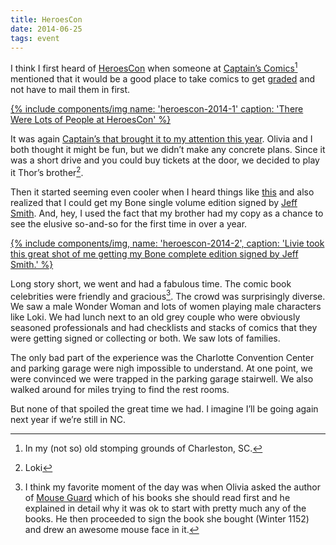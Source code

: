 ```yaml
---
title: HeroesCon
date: 2014-06-25
tags: event
---
```


I think I first heard of [HeroesCon][hc] when someone at [Captain’s Comics][cc][^1] mentioned that it would be a good place to take comics to get [graded][cgc] and not have to mail them in first.

[{% include components/img name: 'heroescon-2014-1' caption: 'There Were Lots of People at HeroesCon' %}](https://www.flickr.com/photos/trey_piepmeier/14508382962/)

It was again [Captain’s that brought it to my attention this year][capttweet]. Olivia and I both thought it might be fun, but we didn’t make any concrete plans. Since it was a short drive and you could buy tickets at the door, we decided to play it Thor’s brother[^3].

Then it started seeming even cooler when I heard things like [this][dharbin] and also realized that I could get my Bone single volume edition signed by [Jeff Smith][jeffsmith]. And, hey, I used the fact that my brother had my copy as a chance to see the elusive so-and-so for the first time in over a year.

[{% include components/img, name: 'heroescon-2014-2', caption: 'Livie took this great shot of me getting my Bone complete edition signed by Jeff Smith.' %}](https://www.flickr.com/photos/livie_leigh/14321561810)

Long story short, we went and had a fabulous time. The comic book celebrities were friendly and gracious[^4]. The crowd was surprisingly diverse. We saw a male Wonder Woman and lots of women playing male characters like Loki. We had lunch next to an old grey couple who were obviously seasoned professionals and had checklists and stacks of comics that they were getting signed or collecting or both. We saw lots of families.

The only bad part of the experience was the Charlotte Convention Center and parking garage were nigh impossible to understand. At one point, we were convinced we were trapped in the parking garage stairwell. We also walked around for miles trying to find the rest rooms.

But none of that spoiled the great time we had. I imagine I’ll be going again next year if we’re still in NC.

[^1]: In my (not so) old stomping grounds of Charleston, SC.
[^2]: Probably someone on Twitter.
[^3]: Loki
[^4]: I think my favorite moment of the day was when Olivia asked the author of [Mouse Guard][mg] which of his books she should read first and he explained in detail why it was ok to start with pretty much any of the books. He then proceeded to sign the book she bought (Winter 1152) and drew an awesome mouse face in it.

[cc]: http://www.captainscomics.com/
[capttweet]: https://twitter.com/CaptsComicsToys/status/478953712061534208
[dharbin]: http://dharbin.tumblr.com/post/89102262623/heroesonline-a-word-about-conduct-at
[hc]: http://www.heroesonline.com/heroescon/
[cgc]: http://en.wikipedia.org/wiki/Comics_Guaranty
[jeffsmith]: http://www.boneville.com/
[mg]: http://www.mouseguard.net/
